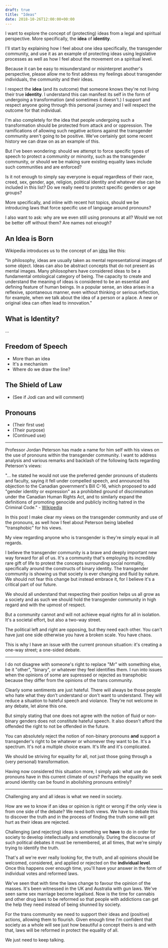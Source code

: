 ```yaml
---
draft: true
title: "Ideas"
date: 2018-10-26T12:00:00+00:00
---
```


I want to explore the concept of (protecting) ideas from a legal and spiritual
perspective. More specifically, the **idea** of **identity**.

I'll start by explaining how I feel about one idea specifically, the
transgender community, and use it as an example of protecting ideas using
legislative processes as well as how I feel about the movement on a spiritual
level.

Because it can be easy to misunderstand or misinterpret another's perspective,
please allow me to first address my feelings about transgender individuals, 
the community and their ideas.

I respect the **idea** (and its outcome) that someone knows they're not living
their true **identity**. I understand this can manifest its self in the form of
undergoing a transformation (and sometimes it doesn't.) I support and respect
anyone going through this personal journey and I will respect the outcome for
that individual.

I'm also completely for the idea that people undergoing such a transformation
should be protected from attack and or oppression. The ramifications of
allowing such negative actions against the transgender community aren't going
to be positive. We've certainly got some recent history we can draw on as an
example of this.

But I've been wondering: should we attempt to force specific types of speech to
protect a community or minority, such as the transgender community, or should
we be making sure existing equality laws include such communities and are
enforced?

Is it not enough to simply say everyone is equal regardless of their race,
creed, sex, gender, age, religion, political identity and whatever else can be
included in this list? Do we really need to protect specific genders or age
groups?

More specifically, and inline with recent hot topics, should we be introducing
laws that force specific use of language around pronouns?

I also want to ask: why are we even still using pronouns at all? Would we not
be better off without them? Are names not enough?

## An Idea is Born

Wikipedia introduces us to the concept of an
[idea](https://en.wikipedia.org/wiki/Idea) like this:

"In philosophy, ideas are usually taken as mental representational images of
some object. Ideas can also be abstract concepts that do not present as mental
images. Many philosophers have considered ideas to be a fundamental ontological
category of being. The capacity to create and understand the meaning of ideas
is considered to be an essential and defining feature of human beings. In a
popular sense, an idea arises in a reflexive, spontaneous manner, even without
thinking or serious reflection, for example, when we talk about the idea of a
person or a place. A new or original idea can often lead to innovation."



## What is Identity?

...

## Freedom of Speech

- More than an idea
- It's a mechanism
- Where do we draw the line?

## The Shield of Law

- (See if Jodi can and will comment)

## Pronouns

- (Their first use)
- (Their purpose)
- (Continued use)

---

Professor Jordan Peterson has made a name for him self with his views on the
use of pronouns within the transgender community. I want to address analysis
and various remarks and backlash of the following facts regarding Peterson's
views:

"... he stated he would not use the preferred gender pronouns of students and
faculty, saying it fell under compelled speech, and announced his objection to
the Canadian government's Bill C-16, which proposed to add "gender identity or
expression" as a prohibited ground of discrimination under the Canadian Human
Rights Act, and to similarly expand the definitions of promoting genocide and
publicly inciting hatred in the Criminal Code." -
[Wikipedia](https://en.wikipedia.org/wiki/Jordan_Peterson#Gender_relations_and_masculinity)

In this post I make clear my views on the transgender community and use of the
pronouns, as well how I feel about Peterson being labelled "transphobic" for
his views.

My view regarding anyone who is transgender is they're simply equal in all
regards.

I believe the transgender community is a brave and deeply important new way
forward for all of us.  It's a community that's employing its incredibly rare
gift of life to protest the concepts surrounding social normality, specifically
around the constructs of binary identity. The transgender community is showing
us that society is ever changing and fluid by nature. We should not fear this
change but instead embrace it, for I believe it's a critical part of our
future.

We should all understand that respecting their position helps us all grow as a
society and as such we should hold the transgender community in high regard and
with the upmost of respect.

But a community cannot and will not achieve equal rights for all in isolation.
It's a societal effort, but also a two-way street.

The political left and right are opposing, but they need each other. You can't
have just one side otherwise you have a broken scale. You have chaos.

This is why I have an issue with the current pronoun situation: it's creating a
one-way street; a one-sided debate.

---

I do not disagree with someone's right to replace "Mr" with something else, be
it "other", "binary", or whatever they feel identifies them. I run into issues
when the opinions of some are supressed or rejected as transphobic because they
differ from the opinions of the trans community.

Clearly some sentiments are just hateful. There will always be those people who
hate what they don't understand or don't want to understand. They will reduce a
situation to hateful speech and violance. They're not welcome in any debate,
let alone this one.

But simply stating that one does not agree with the notion of fluid or
non-binary genders does not constitute hateful speech. It also doesn't afford
the offended the right to not be offended in the future.

You can absolutely reject the notion of non-binary pronouns **and** support a
transgender's right to be whatever or whomever they want to be. It's a
spectrum. It's not a multiple choice exam. It's life and it's complicated.

We should be striving for equality for all, not just those going through a
(very personal) transformation.

Having now considered this situation more, I simply ask: what use do pronouns
have in this current climate of ours? Perhaps the equality we seek around
identity can be found in abolishing pronouns entirely?

---

Challenging any and all ideas is what we need in society.

How are we to know if an idea or opinion is right or wrong if the only view is
from one side of the debate? We need both views. We have to debate this to
discover the truth and in the process of finding the truth some will get hurt
as their ideas are rejected.

Challenging (and rejecting) ideas is something we **have** to do in order
for society to develop intellectually and emotionally. During the discourse of
such political debates it must be remembered, at all times, that we're simply
trying to identify the truth.

That's all we're ever really looking for, the truth, and all opinions should be
welcomed, considered, and applied or rejected on the **individual level**. Once
this happens over enough time, you'll have your answer in the form of
individual votes and reformed laws.

We've seen that with time the laws change to favour the opinion of the masses.
It's been witnessed in the UK and Australia with gun laws. We've seen same sex
marriage become legalised. Now is the time for cannabis and other drug laws to
be reformed so that people with addictions can get the help they need instead
of being shunned by society.

For the trans community we need to support their ideas and (positive) actions,
allowing them to flourish. Given enough time I'm confident that society as a
whole will see just how beautiful a concept theirs is and with that, laws will
be reformed in protect the equality of all.

We just need to keep talking.

